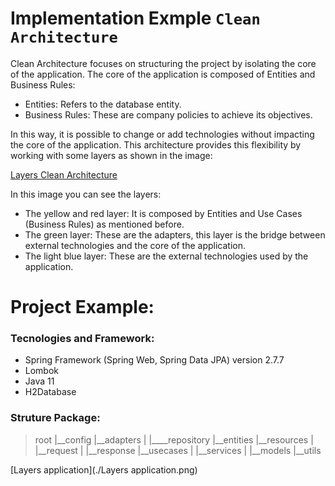 # Implementation Exmple `Clean Architecture`

Clean Architecture focuses on structuring the project by isolating the core of the application. The core of the application is composed of Entities and Business Rules:

- Entities: Refers to the database entity.
- Business Rules: These are company policies to achieve its objectives.

In this way, it is possible to change or add technologies without impacting the core of the application. This architecture provides this flexibility by working with some layers as shown in the image:

[Layers Clean Architecture](https://blog.cleancoder.com/uncle-bob/images/2012-08-13-the-clean-architecture/CleanArchitecture.jpg)

In this image you can see the layers:

- The yellow and red layer: It is composed by Entities and Use Cases (Business Rules) as mentioned before.
- The green layer: These are the adapters, this layer is the bridge between external technologies and the core of the application.
- The light blue layer: These are the external technologies used by the application.

# Project Example:

### Tecnologies and Framework:
- Spring Framework (Spring Web, Spring Data JPA) version 2.7.7
- Lombok
- Java 11
- H2Database

### Struture Package:

> root
> |__config
> |__adapters
> |	|____repository
> |__entities
> |__resources
> |	|__request
> |	|__response
> |__usecases
> |	|__services
> |	|__models
> |__utils


[Layers application](./Layers application.png)